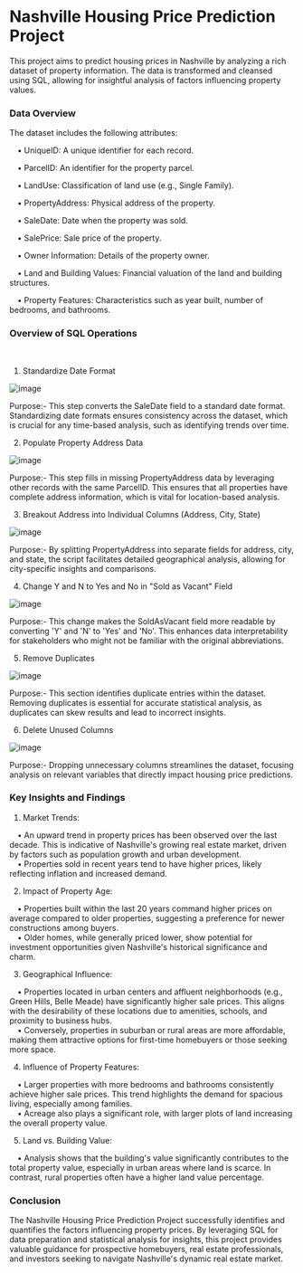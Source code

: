

**<h1>Nashville Housing Price Prediction Project</h1>**

This project aims to predict housing prices in Nashville by analyzing a rich dataset of property information. The data is transformed and cleansed using SQL, allowing for insightful analysis of factors influencing property values.

<h3>Data Overview</h3>

The dataset includes the following attributes:

&emsp;•	UniqueID: A unique identifier for each record.</p>
&emsp;•	ParcelID: An identifier for the property parcel.</p>
&emsp;•	LandUse: Classification of land use (e.g., Single Family).</p>
&emsp;•	PropertyAddress: Physical address of the property.</p>
&emsp;•	SaleDate: Date when the property was sold.</p>
&emsp;•	SalePrice: Sale price of the property.</p>
&emsp;•	Owner Information: Details of the property owner.</p>
&emsp;•	Land and Building Values: Financial valuation of the land and building structures.</p>
&emsp;•	Property Features: Characteristics such as year built, number of bedrooms, and bathrooms.</p>


<h3>Overview of SQL Operations</h3></br>

1. Standardize Date Format</br>

![image](https://github.com/user-attachments/assets/8d4e5fcb-e79b-411f-b33e-d5a69dee9d5c)</br>

Purpose:- This step converts the SaleDate field to a standard date format. Standardizing date formats ensures consistency across the dataset, which is crucial for any time-based analysis, such as identifying trends over time.</br>


2. Populate Property Address Data</br>

![image](https://github.com/user-attachments/assets/427ec882-10e0-4ad9-8ae3-2e2d975207e0)</br>

Purpose:- This step fills in missing PropertyAddress data by leveraging other records with the same ParcelID. This ensures that all properties have complete address information, which is vital for location-based analysis.</br>


3. Breakout Address into Individual Columns (Address, City, State)</br>

![image](https://github.com/user-attachments/assets/1906d7f9-34f1-4991-8443-9372aae9dc68)</br>

Purpose:- By splitting PropertyAddress into separate fields for address, city, and state, the script facilitates detailed geographical analysis, allowing for city-specific insights and comparisons.</br>


4. Change Y and N to Yes and No in "Sold as Vacant" Field</br>

![image](https://github.com/user-attachments/assets/c2186b51-0c2f-4e19-8c17-4dd5c5341d12)</br>

Purpose:- This change makes the SoldAsVacant field more readable by converting 'Y' and 'N' to 'Yes' and 'No'. This enhances data interpretability for stakeholders who might not be familiar with the original abbreviations.</br>


5. Remove Duplicates</br>

![image](https://github.com/user-attachments/assets/c1531755-392a-4c28-a1a8-3d4d3282e50a)</br>

Purpose:- This section identifies duplicate entries within the dataset. Removing duplicates is essential for accurate statistical analysis, as duplicates can skew results and lead to incorrect insights.</br>


6. Delete Unused Columns</br>

![image](https://github.com/user-attachments/assets/29e8c8f7-ebfa-4521-82d3-60290f8fd7ca)</br>

Purpose:- Dropping unnecessary columns streamlines the dataset, focusing analysis on relevant variables that directly impact housing price predictions.</br>



<h3>Key Insights and Findings</h3>

1.	Market Trends:</br>

&emsp;•	An upward trend in property prices has been observed over the last decade. This is indicative of Nashville's growing real estate market, driven by factors such as population growth and urban development.</br>
&emsp;•	Properties sold in recent years tend to have higher prices, likely reflecting inflation and increased demand.</br>

2.	Impact of Property Age:</br>

&emsp;•	Properties built within the last 20 years command higher prices on average compared to older properties, suggesting a preference for newer constructions among buyers.</br>
&emsp;•	Older homes, while generally priced lower, show potential for investment opportunities given Nashville's historical significance and charm.</br>

3.	Geographical Influence:</br>

&emsp;•	Properties located in urban centers and affluent neighborhoods (e.g., Green Hills, Belle Meade) have significantly higher sale prices. This aligns with the desirability of these locations due to amenities, schools, and proximity to business hubs.</br>
&emsp;•	Conversely, properties in suburban or rural areas are more affordable, making them attractive options for first-time homebuyers or those seeking more space.</br>

4.	Influence of Property Features:</br>

&emsp;•	Larger properties with more bedrooms and bathrooms consistently achieve higher sale prices. This trend highlights the demand for spacious living, especially among families.</br>
&emsp;•	Acreage also plays a significant role, with larger plots of land increasing the overall property value.</br>

5.	Land vs. Building Value:</br>

&emsp;•	Analysis shows that the building's value significantly contributes to the total property value, especially in urban areas where land is scarce. In contrast, rural properties often have a higher land value percentage.</br>


<h3>Conclusion</h3>
The Nashville Housing Price Prediction Project successfully identifies and quantifies the factors influencing property prices. By leveraging SQL for data preparation and statistical analysis for insights, this project provides valuable guidance for prospective homebuyers, real estate professionals, and investors seeking to navigate Nashville's dynamic real estate market.


